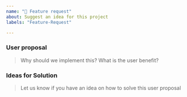 ```yaml
---
name: "🎁 Feature request"
about: Suggest an idea for this project
labels: "Feature-Request"

---
```


### User proposal
> Why should we implement this? What is the user benefit?

### Ideas for Solution
> Let us know if you have an idea on how to solve this user proposal
